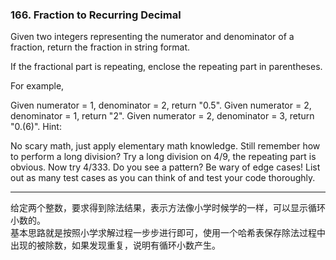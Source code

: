 ### 166. Fraction to Recurring Decimal

Given two integers representing the numerator and denominator of a fraction, return the fraction in string format.

If the fractional part is repeating, enclose the repeating part in parentheses.

For example,

Given numerator = 1, denominator = 2, return "0.5".
Given numerator = 2, denominator = 1, return "2".
Given numerator = 2, denominator = 3, return "0.(6)".
Hint:

No scary math, just apply elementary math knowledge. Still remember how to perform a long division?
Try a long division on 4/9, the repeating part is obvious. Now try 4/333. Do you see a pattern?
Be wary of edge cases! List out as many test cases as you can think of and test your code thoroughly.

* * *

给定两个整数，要求得到除法结果，表示方法像小学时候学的一样，可以显示循环小数的。   
基本思路就是按照小学求解过程一步步进行即可，使用一个哈希表保存除法过程中出现的被除数，如果发现重复，说明有循环小数产生。  

